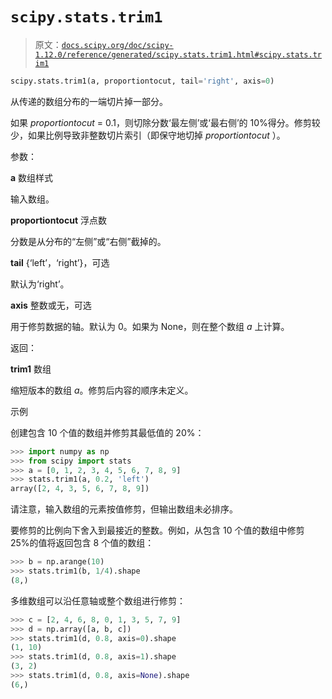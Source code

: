 # `scipy.stats.trim1`

> 原文：[`docs.scipy.org/doc/scipy-1.12.0/reference/generated/scipy.stats.trim1.html#scipy.stats.trim1`](https://docs.scipy.org/doc/scipy-1.12.0/reference/generated/scipy.stats.trim1.html#scipy.stats.trim1)

```py
scipy.stats.trim1(a, proportiontocut, tail='right', axis=0)
```

从传递的数组分布的一端切片掉一部分。

如果 *proportiontocut* = 0.1，则切除分数‘最左侧’或‘最右侧’的 10%得分。修剪较少，如果比例导致非整数切片索引（即保守地切掉 *proportiontocut* ）。

参数：

**a** 数组样式

输入数组。

**proportiontocut** 浮点数

分数是从分布的“左侧”或“右侧”截掉的。

**tail** {‘left’，‘right’}，可选

默认为‘right’。

**axis** 整数或无，可选

用于修剪数据的轴。默认为 0。如果为 None，则在整个数组 *a* 上计算。

返回：

**trim1** 数组

缩短版本的数组 *a*。修剪后内容的顺序未定义。

示例

创建包含 10 个值的数组并修剪其最低值的 20%：

```py
>>> import numpy as np
>>> from scipy import stats
>>> a = [0, 1, 2, 3, 4, 5, 6, 7, 8, 9]
>>> stats.trim1(a, 0.2, 'left')
array([2, 4, 3, 5, 6, 7, 8, 9]) 
```

请注意，输入数组的元素按值修剪，但输出数组未必排序。

要修剪的比例向下舍入到最接近的整数。例如，从包含 10 个值的数组中修剪 25%的值将返回包含 8 个值的数组：

```py
>>> b = np.arange(10)
>>> stats.trim1(b, 1/4).shape
(8,) 
```

多维数组可以沿任意轴或整个数组进行修剪：

```py
>>> c = [2, 4, 6, 8, 0, 1, 3, 5, 7, 9]
>>> d = np.array([a, b, c])
>>> stats.trim1(d, 0.8, axis=0).shape
(1, 10)
>>> stats.trim1(d, 0.8, axis=1).shape
(3, 2)
>>> stats.trim1(d, 0.8, axis=None).shape
(6,) 
```
